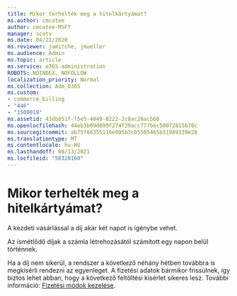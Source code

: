```yaml
---
title: Mikor terhelték meg a hitelkártyámat?
ms.author: cmcatee
author: cmcatee-MSFT
manager: scotv
ms.date: 04/21/2020
ms.reviewer: jamitche, jmueller
ms.audience: Admin
ms.topic: article
ms.service: o365-administration
ROBOTS: NOINDEX, NOFOLLOW
localization_priority: Normal
ms.collection: Adm_O365
ms.custom:
- commerce_billing
- "446"
- "1500018"
ms.assetid: 43db851f-f5e5-4849-8222-2c8ac26acb60
ms.openlocfilehash: 44eb3b09d899f274f29acc777bec50072815b70c
ms.sourcegitcommit: ab75f66355116e995b3cb5505465b31989339e28
ms.translationtype: MT
ms.contentlocale: hu-HU
ms.lasthandoff: 08/13/2021
ms.locfileid: "58328160"
---
```

# <a name="when-is-my-credit-card-charged"></a>Mikor terhelték meg a hitelkártyámat?

A kezdeti vásárlással a díj akár két napot is igénybe vehet.
  
Az ismétlődő díjak a számla létrehozásától számított egy napon belül történnek.
  
Ha a díj nem sikerül, a rendszer a következő néhány hétben továbbra is megkísérli rendezni az egyenleget. A fizetési adatok bármikor frissülnek, így biztos lehet abban, hogy a következő feltöltési kísérlet sikeres lesz. További információ: [Fizetési módok kezelése](https://docs.microsoft.com/microsoft-365/commerce/billing-and-payments/manage-payment-methods).